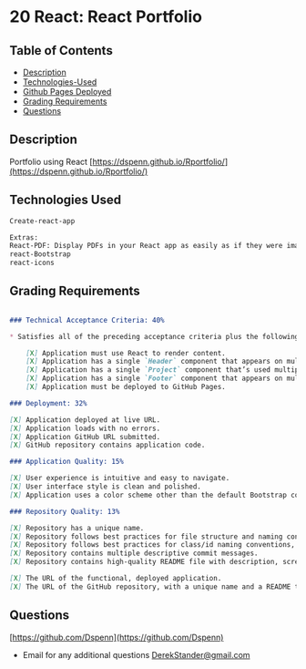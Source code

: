 # 20 React: React Portfolio

## Table of Contents
- [Description](#Description)
- [Technologies-Used](#Technologies-Used)
- [Github Pages Deployed](https://dspenn.github.io/Rportfolio/)
- [Grading Requirements](#Grading-Requirements)
- [Questions](#Questions)

## Description

Portfolio using React
[https://dspenn.github.io/Rportfolio/](https://dspenn.github.io/Rportfolio/)

## Technologies Used

```md
Create-react-app

Extras:
React-PDF: Display PDFs in your React app as easily as if they were images.
react-Bootstrap
react-icons
```

## Grading Requirements
```md

### Technical Acceptance Criteria: 40%

* Satisfies all of the preceding acceptance criteria plus the following:

    [X] Application must use React to render content.
    [X] Application has a single `Header` component that appears on multiple pages, with a `Navigation` component within it that’s used to conditionally render About Me, Portfolio, Contact, and Resume sections.
    [X] Application has a single `Project` component that’s used multiple times in the Portfolio section.
    [X] Application has a single `Footer` component that appears on multiple pages.
    [X] Application must be deployed to GitHub Pages.

### Deployment: 32%

[X] Application deployed at live URL.
[X] Application loads with no errors.
[X] Application GitHub URL submitted.
[X] GitHub repository contains application code.

### Application Quality: 15%

[X] User experience is intuitive and easy to navigate.
[X] User interface style is clean and polished.
[X] Application uses a color scheme other than the default Bootstrap color palette.

### Repository Quality: 13%

[X] Repository has a unique name.
[X] Repository follows best practices for file structure and naming conventions.
[X] Repository follows best practices for class/id naming conventions, indentation, quality comments, etc.
[X] Repository contains multiple descriptive commit messages.
[X] Repository contains high-quality README file with description, screenshot, and link to deployed application.

[X] The URL of the functional, deployed application.
[X] The URL of the GitHub repository, with a unique name and a README that describes the project.
```

## Questions
[https://github.com/Dspenn](https://github.com/Dspenn)
- Email for any additional questions DerekStander@gmail.com